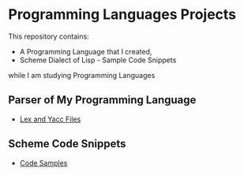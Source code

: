# Programming Languages Projects

This repository contains:
- A Programming Language that I created,
- Scheme Dialect of Lisp - Sample Code Snippets

while I am studying Programming Languages

## Parser of My Programming Language

- [Lex and Yacc Files](Parser-of-My-Language/src)

## Scheme Code Snippets

- [Code Samples](LISP-Scheme-Dialect)
